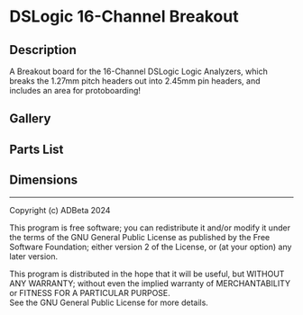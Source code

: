 # DSLogic 16-Channel Breakout

## Description
A Breakout board for the 16-Channel DSLogic Logic Analyzers, which breaks the
1.27mm pitch headers out into 2.45mm pin headers, and includes an area  for
protoboarding!  

## Gallery


## Parts List


## Dimensions


----
Copyright (c) ADBeta 2024

This program is free software; you can redistribute it and/or modify it under
the terms of the GNU General Public License as published by the Free Software
Foundation; either version 2 of the License, 
or (at your option) any later version.

This program is distributed in the hope that it will be useful, but 
WITHOUT ANY WARRANTY; without even the implied warranty of MERCHANTABILITY or
FITNESS FOR A PARTICULAR PURPOSE.  
See the GNU General Public License for more details.
